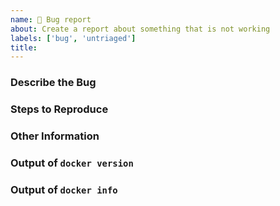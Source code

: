 ```yaml
---
name: 🐞 Bug report
about: Create a report about something that is not working
labels: ['bug', 'untriaged']
title:
---
```


<!--
Please keep in mind that the GitHub issue tracker is not intended as a general support forum, but for reporting **non-security** bugs and feature requests.

If you believe you have an issue that affects the SECURITY of the platform, please do NOT create an issue and instead email your issue details to secure@microsoft.com.

For other types of questions, consider using [Stack Overflow](https://stackoverflow.com).
-->

### Describe the Bug

<!-- A clear and concise description of what the bug is. -->

### Steps to Reproduce

<!--
We ❤ code! Include minimal steps to reproduce the problem if possible or point us to a simple repro project hosted in a GitHub repo.

We will close this issue if:
- the repro project you share with us is complex. We can't investigate complex projects, so don't point us to such, please.
- if we are not able to repro the behavior you're reporting
-->

### Other Information

<!--
* Please include any relevant error messages. If possible please include text rather than images (so it shows up in searches).
* Does this issue consistently happen?  Include the conditions which cause the problem to occur.
* Do you know of any workarounds?
-->

### Output of `docker version`

<!-- Paste the output of `docker version` here. -->

### Output of `docker info`

<!-- Paste the output of `docker info` here. -->

<!-- Thanks for taking the time to report this! -->
